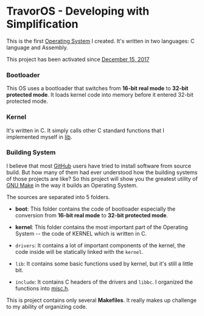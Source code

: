 # TravorOS - Developing with Simplification

This is the first [Operating System](https://en.wikipedia.org/wiki/Operating_System "Operating System Definition") I created. It's written in two languages: C language and Assembly.

This project has been activated since [December 15, 2017](https://github.com/TravorLZH/TravorOS/blob/master/ChangeLog.md#0-1-r0-2017-12-15)

### Bootloader

This OS uses a bootloader that switches from **16-bit real mode** to **32-bit protected mode**. It loads kernel code into memory before it entered 32-bit protected mode.

### Kernel

It's written in C. It simply calls other C standard functions that I implemented myself in [lib](https://github.com/TravorLZH/TravorOS/tree/master/lib).

### Building System

I believe that most [GitHub](https://github.com) users have tried to install software from source build. But how many of them had ever understood how the building systems of those projects are like? So this project will show you the greatest utility of [GNU Make](https://www.gnu.org/software/make "GNU Make Homepage") in the way it builds an Operating System.

The sources are separated into 5 folders.

- **boot**: This folder contains the code of bootloader especially the conversion from **16-bit real mode** to **32-bit protected mode**.

- **kernel**: This folder contains the most important part of the Operating System -- the code of KERNEL which is written in C.

- `drivers`: It contains a lot of important components of the kernel, the code inside will be statically linked with the `kernel`.

- `lib`: It contains some basic functions used by kernel, but it's still a little bit.

- `include`: It contains C headers of the drivers and `libbc`. I organized the functions into [misc.h](https://github.com/TravorLZH/TravorOS/blob/master/include/misc.h).

This is project contains only several **Makefiles**. It really makes up challenge to my ability of organizing code.
